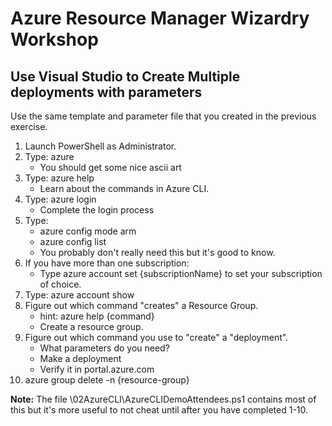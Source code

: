 # Azure Resource Manager Wizardry Workshop
## Use Visual Studio to Create Multiple deployments with parameters

Use the same template and parameter file that you created in the previous exercise.

1. Launch PowerShell as Administrator.
2. Type: azure
    * You should get some nice ascii art
3. Type: azure help
    * Learn about the commands in Azure CLI.
4. Type: azure login
    * Complete the login process
5. Type: 
    * azure config mode arm
    * azure config list
    * You probably don't really need this but it's good to know.
6. If you have more than one subscription:
    * Type azure account set {subscriptionName} to set your subscription of choice.
7. Type: azure account show
8. Figure out which command "creates" a Resource Group.
    * hint: azure help {command}
    * Create a resource group.
9. Figure out which command you use to "create" a "deployment".
    * What parameters do you need?
    * Make a deployment
    * Verify it in portal.azure.com
10. azure group delete -n {resource-group}

**Note:** The file \02AzureCLI\AzureCLIDemoAttendees.ps1 contains most of this but it's more useful to not cheat until after you have completed 1-10.